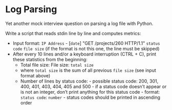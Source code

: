 # Log Parsing

Yet another mock interview question on parsing a log file with
Python.

Write a script that reads stdin line by line and computes metrics:

- Input format: `IP Address` - [`date`] "GET /projects/260 HTTP/1.1" `status code` `file size` (if the format is not this one, the line must be skipped)
- After every 10 lines and/or a keyboard interruption (CTRL + C), print these statistics from the beginning:
  - Total file size: File size: `total size`
  - where `total size` is the sum of all previous `file size` (see input format above)
  - Number of lines by status code:
        - possible status code: 200, 301, 400, 401, 403, 404, 405 and 500
        - if a status code doesn’t appear or is not an integer, don’t print anything for this status code
        - format: `status code`: `number`
        - status codes should be printed in ascending order
